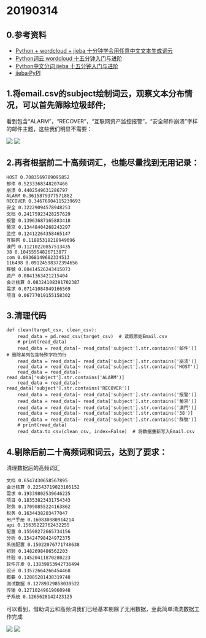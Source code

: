# 20190314
## 0.参考资料
* [Python + wordcloud + jieba 十分钟学会用任意中文文本生成词云](https://blog.csdn.net/fontthrone/article/details/72782971)
* [Python词云 wordcloud 十五分钟入门与进阶](https://blog.csdn.net/fontthrone/article/details/72775865)
* [Python中文分词 jieba 十五分钟入门与进阶](https://blog.csdn.net/fontthrone/article/details/72782499)
* [jieba·PyPI](https://pypi.org/project/jieba/)
## 1.将email.csv的subject绘制词云，观察文本分布情况，可以首先筛除垃圾邮件;
看到包含“ALARM”，“RECOVER”，“互联网资产监控报警”，“安全邮件崩溃”字样的邮件主题，这些我们明显不需要：

![](/wrong_result1.png)
![](/res/wrong_result2.png)

## 2.再者根据前二十高频词汇，也能尽量找到无用记录：
```
HOST 0.7083569789095852
邮件 0.5233368348207466
崩溃 0.4402549631286797
ALARM 0.3615879377571882
RECOVER 0.34676904115239693
安全 0.32229094578948253
文档 0.24175923428257629
报警 0.13963687165883418
葡京 0.13448404268243297
监控 0.12412264358465147
互联网 0.11885318218949696
澳門 0.11210220857513435
38 0.10455554826713877
com 0.09368149682334513
116498 0.09124598372394656
群號 0.08414526243415073
资产 0.0841363421215404
会计核算 0.08324108391702387
需求 0.07141084949166569
项目 0.06777019155158302
```
## 3.清理代码
```
def clean(target_csv, clean_csv):
    read_data = pd.read_csv(target_csv)  # 读取原始Email.csv
    # print(read_data)
    read_data = read_data[~ read_data['subject'].str.contains('邮件')]  # 删除某列包含特殊字符的行
    read_data = read_data[~ read_data['subject'].str.contains('崩溃')]  
    read_data = read_data[~ read_data['subject'].str.contains('HOST')]
    read_data = read_data[~ read_data['subject'].str.contains('ALARM')]
    read_data = read_data[~ read_data['subject'].str.contains('RECOVER')]
    read_data = read_data[~ read_data['subject'].str.contains('报警')]
    read_data = read_data[~ read_data['subject'].str.contains('葡京')]
    read_data = read_data[~ read_data['subject'].str.contains('澳門')]
    read_data = read_data[~ read_data['subject'].str.contains('38')]
    read_data = read_data[~ read_data['subject'].str.contains('群號')]
    # print(read_data)
    read_data.to_csv(clean_csv, index=False)  # 将数据重新写入Email.csv
```
## 4.剔除后前二十高频词和词云，达到了要求：
清理数据后的高频词汇
```
文档 0.6547430658567895
会计核算 0.22543719023105152
需求 0.19339802539646225
项目 0.18353823431754343
财务 0.17090855224163862
税务 0.1634438203477047
用户手册 0.160830880914214
api 0.15635222762432255
配置 0.15598272665734156
分析 0.15424798424972375
系统配置 0.15022076771748638
初验 0.1482698486562203
终验 0.14520411870280223
软件开发 0.13839853942736494
设计 0.13572664266454468
概要 0.12885281438319748
测试数据 0.12789329858039522
传输 0.12710249619060948
子系统 0.1265628142423125
```
可以看到，借助词云和高频词我们已经基本剔除了无用数据，至此简单清洗数据工作完成

![](/res/result1.png)
![](/res/result2.png)
